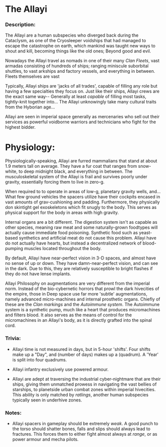 # The Allayi

### Description:

The Allayi are a human subspecies who diverged back during the Cataclysm, as one of the Cryosleeper voidships that had managed to escape the catastrophe on earth, which mankind was taught new ways to shout and kill, becoming things like the old ones; Beyond good and evil.

Nowadays the Allayi travel as nomads in one of their many *Clan Fleets*, vast armadas consisting of hundreds of ships; ranging miniscule suborbital shuttles, to vast arkships and factory vessels, and everything in between. Fleets themselves are vast

Typically, Allayi ships are 'jacks of all trades', capable of filling any role but having a few specialties they focus on. Just like their ships, Allayi crews are the exact same way-- Generally at least *capable* of filling most tasks, tightly-knit together into... The Allayi unknowingly take many cultural traits from the Hyborian age...

Allayi are seen in imperial space generally as mercenaries who sell out their services as powerful voidborne warriors and technicians who fight for the highest bidder.

# Physiology:

Physiologically-speaking, Allayi are furred mammalians that stand at about 1.9 meters tall on average. They have a fur coat that ranges from snow-white, to deep midnight black, and everything in between. The musculoskeletal system of the Allayi is frail and survives poorly under gravity, essentially forcing them to live in zero-g.

When required to to operate in areas of low-g, planetary gravity wells, and... What few ground vehicles the spacers utilize have their cockpits encased in vast amounts of grav-cushioning and padding. Furthermore, they physically don skintight gel exoskeletons which fit snugly to the body. This serves as physical support for the body in areas with high gravity.

Internal organs are a bit different. The digestion system isn't as capable as other species, meaning raw meat and some naturally-grown foodtypes will actually cause immediate food poisoning. Synthetic food such as yeast-based synthetics and artificial meat do not cause this problem. Allayi have do not actually have hearts, but instead a decentralized network of blood-pumping muscles located throughout the body.

By default, Allayi have near-perfect vision in 3-D spaces, and almost have no sense of up or down. They have damn-near-perfect vision, and can see in the dark. Due to this, they are relatively susceptible to bright flashes if they do not have lense implants.

Allayi Philosophy on augmentations are very different from the imperial norm. Instead of the bio-cybernetic horrors that prowl the dark hivecities of the empire, those in Deep space use far more 'subtle' augmentations, namely advanced micro-machines and internal prosthetic organs. Chiefly of these are the *Clan markings* and the *Autoimmune system*. The Autoimmune system is a synthetic pump, much like a heart that produces micromachines and filters blood. It also serves as the means of control for the micromachines in an Allayi's body, as it is directly grafted into the spinal cord.

### Trivia:

* Allayi time is not measured in days, but in 5-hour 'shifts'. Four shifts make up a "Day", and (number of days) makes up a (quadrum). A 'Year' is split into four quadrums.

* Allayi infantry exclusively use powered armour.

* Allayi are adept at traversing the industrial cyber-nightmare that are their ships, giving them unmatched prowess in navigating the vast bellies of starships, to planetside urban combat zones within imperial hivecities. This ability is only matched by *ratlings*, another human subspecies typically seen in underhive zones.

### Notes:

* Allayi spacers in gameplay should be extremely *weak*. A good punch to the torso should shatter bones, falls and slips should always lead to fractures. This forces them to either fight almost always at *range*, or as power armour and mecha pilots.
